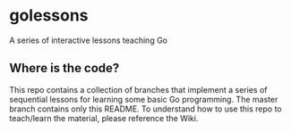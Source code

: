 # golessons
A series of interactive lessons teaching Go


## Where is the code?
This repo contains a collection of branches that implement a series of
sequential lessons for learning some basic Go programming. The master
branch contains only this README. To understand how to use this repo to
teach/learn the material, please reference the Wiki.

